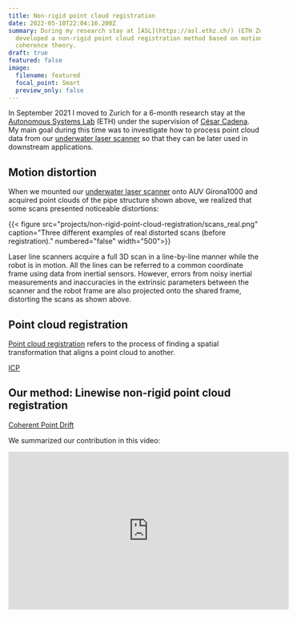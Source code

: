 ```yaml
---
title: Non-rigid point cloud registration
date: 2022-05-10T22:04:16.200Z
summary: During my research stay at [ASL](https://asl.ethz.ch/) (ETH Zurich) I
  developed a non-rigid point cloud registration method based on motion
  coherence theory.
draft: true
featured: false
image:
  filename: featured
  focal_point: Smart
  preview_only: false
---
```

In September 2021 I moved to Zurich for a 6-month research stay at the [Autonomous Systems Lab](https://asl.ethz.ch/) (ETH) under the supervision of [César Cadena](http://n.ethz.ch/~cesarc/).
My main goal during this time was to investigate how to process point cloud data from our [underwater laser scanner](/project/underwater-3d-scanner/) so that they can be later used in downstream applications.

## Motion distortion

When we mounted our [underwater laser scanner](/project/underwater-3d-scanner/) onto AUV Girona1000 and acquired point clouds of the pipe structure shown above, we realized that some scans presented noticeable distortions:

{{< figure src="projects/non-rigid-point-cloud-registration/scans_real.png" caption="Three different examples of real distorted scans
(before registration)." numbered="false" width="500">}}

Laser line scanners acquire a full 3D scan in a line-by-line manner while the robot is in motion. 
All the lines can be referred to a common coordinate frame using data from inertial sensors. 
However, errors from noisy inertial measurements and inaccuracies in the extrinsic parameters between the scanner and the robot frame are also projected onto the shared frame, distorting the scans as shown above.

## Point cloud registration

[Point cloud registration](https://en.wikipedia.org/wiki/Point-set_registration) refers to the process of finding a spatial transformation that aligns a point cloud to another.

[ICP](https://en.wikipedia.org/wiki/Iterative_closest_point)

## Our method: Linewise non-rigid point cloud registration

[Coherent Point Drift](https://en.wikipedia.org/wiki/Point-set_registration#Coherent_point_drift)


We summarized our contribution in this video:

<div align="center">
<iframe width="560" height="315" src="https://www.youtube-nocookie.com/embed/ZsPw2voKi10" title="YouTube video player" frameborder="0" allow="accelerometer; autoplay; clipboard-write; encrypted-media; gyroscope; picture-in-picture" allowfullscreen></iframe>
</div>

